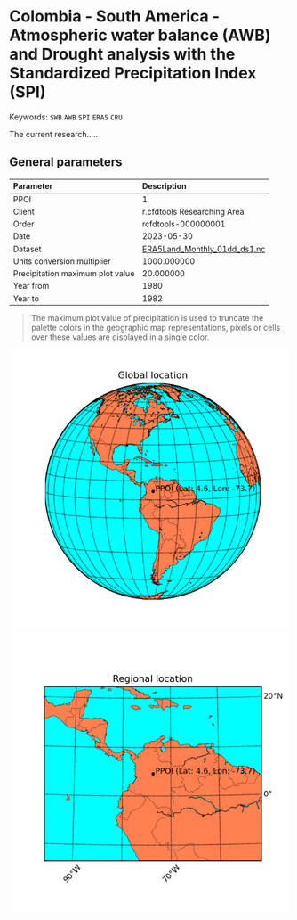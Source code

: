 # Colombia - South America - Atmospheric water balance (AWB) and Drought analysis with the Standardized Precipitation Index (SPI)
Keywords: `SWB` `AWB` `SPI` `ERA5` `CRU`

The current research.....

## General parameters  

<div align="center">

| Parameter | Description |
|:---|:---|
| PPOI | 1 |
| Client | r.cfdtools Researching Area |
| Order | rcfdtools-000000001 |
| Date | 2023-05-30 |
| Dataset | [ERA5Land_Monthly_01dd_ds1.nc](../../.netcdf/) |
| Units conversion multiplier | 1000.000000 |
| Precipitation maximum plot value | 20.000000 |
| Year from | 1980 |
| Year to | 1982 |

</div>

> The maximum plot value of precipitation is used to truncate the palette colors in the geographic map representations, pixels or cells over these values are displayed in a single color. 

![R.SAWB](graph/global_map.png)![R.SAWB](graph/regional_map.png)